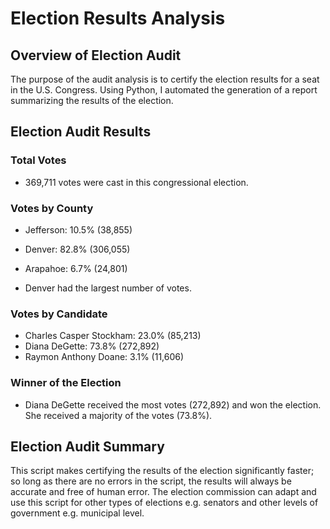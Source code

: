 # Election Results Analysis

## Overview of Election Audit 

The purpose of the audit analysis is to certify the election results for a seat in the U.S. Congress. Using Python, I automated the generation of a report summarizing the results of the election. 

## Election Audit Results

### Total Votes 

* 369,711 votes were cast in this congressional election. 

### Votes by County 

* Jefferson: 10.5% (38,855)
* Denver: 82.8% (306,055)
* Arapahoe: 6.7% (24,801)

* Denver had the largest number of votes.

### Votes by Candidate 

* Charles Casper Stockham: 23.0% (85,213)
* Diana DeGette: 73.8% (272,892)
* Raymon Anthony Doane: 3.1% (11,606)

### Winner of the Election 

* Diana DeGette received the most votes (272,892) and won the election. She received a majority of the votes (73.8%). 

## Election Audit Summary 

This script makes certifying the results of the election significantly faster; so long as there are no errors in the script, the results will always be accurate and free of human error. The election commission can adapt and use this script for other types of elections e.g. senators and other levels of government e.g. municipal level. 
